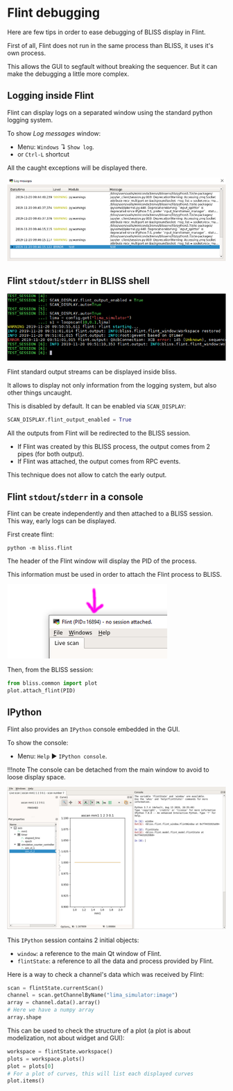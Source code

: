 
# Flint debugging

Here are few tips in order to ease debugging of BLISS display in Flint.

First of all, Flint does not run in the same process than BLISS, it uses it's
own process.

This allows the GUI to segfault without breaking the sequencer. But it can make
the debugging a little more complex.

## Logging inside Flint

Flint can display logs on a separated window using the standard python logging
system.

To show *Log messages* window:

* Menu: `Windows` ↴ `Show log`.
* or `Ctrl-L` shortcut

All the caught exceptions will be displayed there.

![Flint logging widget](img/flint/flint-log-widget.png)


## Flint `stdout`/`stderr` in BLISS shell

![Flint logging inside bliss](img/flint/flint-log.png)

Flint standard output streams can be displayed inside bliss.

It allows to display not only information from the logging system, but also
other things uncaught.

This is disabled by default. It can be enabled via `SCAN_DISPLAY`:

```python
SCAN_DISPLAY.flint_output_enabled = True
```

All the outputs from Flint will be redirected to the BLISS session.

* If Flint was created by this BLISS process, the output comes from 2 pipes (for
  both output).
* If Flint was attached, the output comes from RPC events.

This technique does not allow to catch the early output.

## Flint `stdout`/`stderr` in a console

Flint can be create independently and then attached to a BLISS session. This
way, early logs can be displayed.

First create flint:
```shell
python -m bliss.flint
```

The header of the Flint window will display the PID of the process.

This information must be used in order to attach the Flint process to BLISS.

![Flint logging inside bliss](img/flint/flint-pid.png)

Then, from the BLISS session:

```python
from bliss.common import plot
plot.attach_flint(PID)
```

## IPython

Flint also provides an `IPython` console embedded in the GUI.

To show the console:

* Menu: `Help` ▶ `IPython console`.

!!!note
    The console can be detached from the main window to avoid to loose
    display space.

![Flint ipython console](img/flint/flint_ipython_console.jpg)

This `IPython` session contains 2 initial objects:

* `window`: a reference to the main Qt window of Flint.
* `flintState`: a reference to all the data and process provided by Flint.

Here is a way to check a channel's data which was received by Flint:

```python
scan = flintState.currentScan()
channel = scan.getChannelByName("lima_simulator:image")
array = channel.data().array()
# Here we have a numpy array
array.shape
```

This can be used to check the structure of a plot (a plot is about modelization,
not about widget and GUI):

```python
workspace = flintState.workspace()
plots = workspace.plots()
plot = plots[0]
# For a plot of curves, this will list each displayed curves
plot.items()
```
